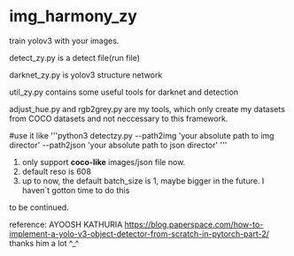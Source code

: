 # img_harmony_zy
train yolov3 with your images.

detect_zy.py is a detect file(run file)

darknet_zy.py is yolov3 structure network

util_zy.py contains some useful tools for darknet and detection

adjust_hue.py and rgb2grey.py are my tools, which only create my datasets from COCO datasets and not neccessary to this framework.

#use it like
'''python3 detectzy.py --path2img 'your absolute path to img director' --path2json 'your absolute path to json director' '''

1. only support **coco-like** images/json file now.
2. default reso is 608
3. up to now, the default batch_size is 1, maybe bigger in the future. I haven`t gotton time to do this

to be continued.

reference:
AYOOSH KATHURIA
https://blog.paperspace.com/how-to-implement-a-yolo-v3-object-detector-from-scratch-in-pytorch-part-2/
thanks him a lot ^_^